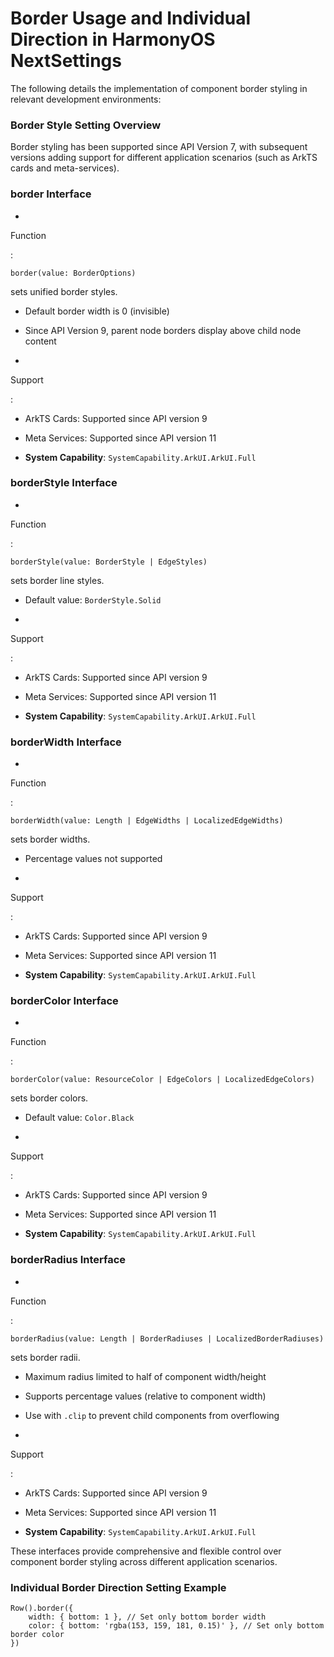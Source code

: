 # Border Usage and Individual Direction in HarmonyOS NextSettings

The following details the implementation of component border styling in relevant development environments:

### Border Style Setting Overview

Border styling has been supported since API Version 7, with subsequent versions adding support for different application scenarios (such as ArkTS cards and meta-services).

### border Interface

- 

  Function

  :

   

  ```
  border(value: BorderOptions)
  ```

   

  sets unified border styles.

  - Default border width is 0 (invisible)
  - Since API Version 9, parent node borders display above child node content

- 

  Support

  :

  - ArkTS Cards: Supported since API version 9
  - Meta Services: Supported since API version 11

- **System Capability**: `SystemCapability.ArkUI.ArkUI.Full`

### borderStyle Interface

- 

  Function

  :

   

  ```
  borderStyle(value: BorderStyle | EdgeStyles)
  ```

   

  sets border line styles.

  - Default value: `BorderStyle.Solid`

- 

  Support

  :

  - ArkTS Cards: Supported since API version 9
  - Meta Services: Supported since API version 11

- **System Capability**: `SystemCapability.ArkUI.ArkUI.Full`

### borderWidth Interface

- 

  Function

  :

   

  ```
  borderWidth(value: Length | EdgeWidths | LocalizedEdgeWidths)
  ```

   

  sets border widths.

  - Percentage values not supported

- 

  Support

  :

  - ArkTS Cards: Supported since API version 9
  - Meta Services: Supported since API version 11

- **System Capability**: `SystemCapability.ArkUI.ArkUI.Full`

### borderColor Interface

- 

  Function

  :

   

  ```
  borderColor(value: ResourceColor | EdgeColors | LocalizedEdgeColors)
  ```

   

  sets border colors.

  - Default value: `Color.Black`

- 

  Support

  :

  - ArkTS Cards: Supported since API version 9
  - Meta Services: Supported since API version 11

- **System Capability**: `SystemCapability.ArkUI.ArkUI.Full`

### borderRadius Interface

- 

  Function

  :

   

  ```
  borderRadius(value: Length | BorderRadiuses | LocalizedBorderRadiuses)
  ```

   

  sets border radii.

  - Maximum radius limited to half of component width/height
  - Supports percentage values (relative to component width)
  - Use with `.clip` to prevent child components from overflowing

- 

  Support

  :

  - ArkTS Cards: Supported since API version 9
  - Meta Services: Supported since API version 11

- **System Capability**: `SystemCapability.ArkUI.ArkUI.Full`

These interfaces provide comprehensive and flexible control over component border styling across different application scenarios.

### Individual Border Direction Setting Example

```
Row().border({
    width: { bottom: 1 }, // Set only bottom border width
    color: { bottom: 'rgba(153, 159, 181, 0.15)' }, // Set only bottom border color
})
```
